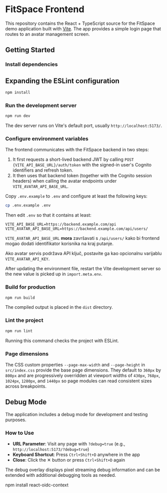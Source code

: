 # FitSpace Frontend

This repository contains the React + TypeScript source for the FitSpace demo application built with [Vite](https://vitejs.dev/). The app provides a simple login page that routes to an avatar management screen.

## Getting Started

### Install dependencies

## Expanding the ESLint configuration
```bash
npm install
```

### Run the development server
```bash
npm run dev
```
The dev server runs on Vite's default port, usually `http://localhost:5173/`.

### Configure environment variables

The frontend communicates with the FitSpace backend in two steps:

1. It first requests a short-lived backend JWT by calling
   `POST {VITE_API_BASE_URL}/auth/token` with the signed-in user's Cognito
   identifiers and refresh token.
2. It then uses that backend token (together with the Cognito session headers)
   when calling the avatar endpoints under `VITE_AVATAR_API_BASE_URL`.

Copy `.env.example` to `.env` and configure at least the following keys:

```bash
cp .env.example .env
```

Then edit `.env` so that it contains at least:

```dotenv
VITE_API_BASE_URL=https://backend.example.com/api
VITE_AVATAR_API_BASE_URL=https://backend.example.com/api/users/
```
`VITE_AVATAR_API_BASE_URL` **mora** završavati s `/api/users/` kako bi frontend
mogao dodati identifikator korisnika na kraj putanje.

Ako avatar servis podržava API ključ, postavite ga kao opcionalnu varijablu
`VITE_AVATAR_API_KEY`.

After updating the environment file, restart the Vite development server so the
new value is picked up in `import.meta.env`.


### Build for production
```bash
npm run build
```

The compiled output is placed in the `dist` directory.

### Lint the project
```bash
npm run lint
```

Running this command checks the project with ESLint.

### Page dimensions

The CSS custom properties `--page-max-width` and `--page-height` in
`src/index.css` provide the base page dimensions. They default to `360px`
by `800px` and are progressively overridden at viewport widths of `430px`,
`768px`, `1024px`, `1280px`, and `1440px` so page modules can read consistent
sizes across breakpoints.

## Debug Mode

The application includes a debug mode for development and testing purposes.

### How to Use
- **URL Parameter**: Visit any page with `?debug=true` (e.g., `http://localhost:5173/?debug=true`)
- **Keyboard Shortcut**: Press `Ctrl+Shift+D` anywhere in the app
- **Close**: Click the ✕ button or press `Ctrl+Shift+D` again

The debug overlay displays pixel streaming debug information and can be extended with additional debugging tools as needed.

npm install react-oidc-context  